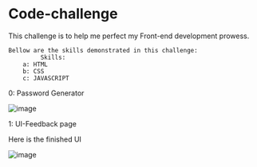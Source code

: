# Code-challenge
This challenge is to help me perfect my Front-end development prowess.

    Bellow are the skills demonstrated in this challenge:
             Skills:
        a: HTML
        b: CSS
        c: JAVASCRIPT

0: Password Generator
    
![image](https://github.com/ngarikev/Code-challenge/assets/122980206/fcc075fb-0501-4396-85ef-32ff02a4c09a)


1: UI-Feedback page

Here is the finished UI 

![image](https://github.com/ngarikev/Code-challenge/assets/122980206/84f17d04-f9c5-4286-8041-dec4b26827c3)

